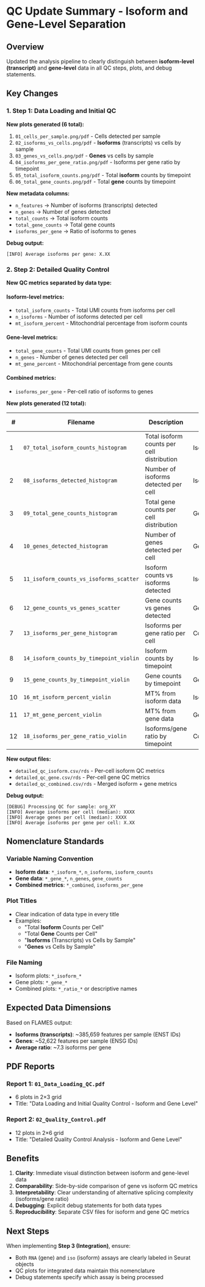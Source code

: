 # QC Update Summary - Isoform and Gene-Level Separation

## Overview
Updated the analysis pipeline to clearly distinguish between **isoform-level (transcript)** and **gene-level** data in all QC steps, plots, and debug statements.

## Key Changes

### 1. Step 1: Data Loading and Initial QC

**New plots generated (6 total):**
1. `01_cells_per_sample.png/pdf` - Cells detected per sample
2. `02_isoforms_vs_cells.png/pdf` - **Isoforms** (transcripts) vs cells by sample
3. `03_genes_vs_cells.png/pdf` - **Genes** vs cells by sample
4. `04_isoforms_per_gene_ratio.png/pdf` - Isoforms per gene ratio by timepoint
5. `05_total_isoform_counts.png/pdf` - Total **isoform** counts by timepoint
6. `06_total_gene_counts.png/pdf` - Total **gene** counts by timepoint

**New metadata columns:**
- `n_features` → Number of isoforms (transcripts) detected
- `n_genes` → Number of genes detected
- `total_counts` → Total isoform counts
- `total_gene_counts` → Total gene counts
- `isoforms_per_gene` → Ratio of isoforms to genes

**Debug output:**
```
[INFO] Average isoforms per gene: X.XX
```

### 2. Step 2: Detailed Quality Control

**New QC metrics separated by data type:**

#### Isoform-level metrics:
- `total_isoform_counts` - Total UMI counts from isoforms per cell
- `n_isoforms` - Number of isoforms detected per cell
- `mt_isoform_percent` - Mitochondrial percentage from isoform counts

#### Gene-level metrics:
- `total_gene_counts` - Total UMI counts from genes per cell
- `n_genes` - Number of genes detected per cell
- `mt_gene_percent` - Mitochondrial percentage from gene counts

#### Combined metrics:
- `isoforms_per_gene` - Per-cell ratio of isoforms to genes

**New plots generated (12 total):**

| # | Filename | Description | Data Type |
|---|----------|-------------|-----------|
| 1 | `07_total_isoform_counts_histogram` | Total isoform counts per cell distribution | Isoform |
| 2 | `08_isoforms_detected_histogram` | Number of isoforms detected per cell | Isoform |
| 3 | `09_total_gene_counts_histogram` | Total gene counts per cell distribution | Gene |
| 4 | `10_genes_detected_histogram` | Number of genes detected per cell | Gene |
| 5 | `11_isoform_counts_vs_isoforms_scatter` | Isoform counts vs isoforms detected | Isoform |
| 6 | `12_gene_counts_vs_genes_scatter` | Gene counts vs genes detected | Gene |
| 7 | `13_isoforms_per_gene_histogram` | Isoforms per gene ratio per cell | Combined |
| 8 | `14_isoform_counts_by_timepoint_violin` | Isoform counts by timepoint | Isoform |
| 9 | `15_gene_counts_by_timepoint_violin` | Gene counts by timepoint | Gene |
| 10 | `16_mt_isoform_percent_violin` | MT% from isoform data | Isoform |
| 11 | `17_mt_gene_percent_violin` | MT% from gene data | Gene |
| 12 | `18_isoforms_per_gene_ratio_violin` | Isoforms/gene ratio by timepoint | Combined |

**New output files:**
- `detailed_qc_isoform.csv/rds` - Per-cell isoform QC metrics
- `detailed_qc_gene.csv/rds` - Per-cell gene QC metrics
- `detailed_qc_combined.csv/rds` - Merged isoform + gene metrics

**Debug output:**
```
[DEBUG] Processing QC for sample: org_XY
[INFO] Average isoforms per cell (median): XXXX
[INFO] Average genes per cell (median): XXXX
[INFO] Average isoforms per gene per cell: X.XX
```

## Nomenclature Standards

### Variable Naming Convention
- **Isoform data**: `*_isoform_*`, `n_isoforms`, `isoform_counts`
- **Gene data**: `*_gene_*`, `n_genes`, `gene_counts`
- **Combined metrics**: `*_combined`, `isoforms_per_gene`

### Plot Titles
- Clear indication of data type in every title
- Examples:
  - "Total **Isoform** Counts per Cell"
  - "Total **Gene** Counts per Cell"
  - "**Isoforms** (Transcripts) vs Cells by Sample"
  - "**Genes** vs Cells by Sample"

### File Naming
- Isoform plots: `*_isoform_*`
- Gene plots: `*_gene_*`
- Combined plots: `*_ratio_*` or descriptive names

## Expected Data Dimensions

Based on FLAMES output:
- **Isoforms (transcripts)**: ~385,659 features per sample (ENST IDs)
- **Genes**: ~52,622 features per sample (ENSG IDs)
- **Average ratio**: ~7.3 isoforms per gene

## PDF Reports

### Report 1: `01_Data_Loading_QC.pdf`
- 6 plots in 2×3 grid
- Title: "Data Loading and Initial Quality Control - Isoform and Gene Level"

### Report 2: `02_Quality_Control.pdf`
- 12 plots in 2×6 grid
- Title: "Detailed Quality Control Analysis - Isoform and Gene Level"

## Benefits

1. **Clarity**: Immediate visual distinction between isoform and gene-level data
2. **Comparability**: Side-by-side comparison of gene vs isoform QC metrics
3. **Interpretability**: Clear understanding of alternative splicing complexity (isoforms/gene ratio)
4. **Debugging**: Explicit debug statements for both data types
5. **Reproducibility**: Separate CSV files for isoform and gene QC metrics

## Next Steps

When implementing **Step 3 (Integration)**, ensure:
- Both `RNA` (gene) and `iso` (isoform) assays are clearly labeled in Seurat objects
- QC plots for integrated data maintain this nomenclature
- Debug statements specify which assay is being processed
